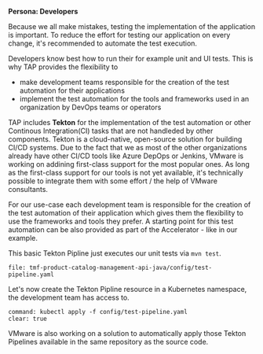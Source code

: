 **Persona: Developers**

Because we all make mistakes, testing the implementation of the application is important. 
To reduce the effort for testing our application on every change, it's recommended to automate the test execution.

Developers know best how to run their for example unit and UI tests. 
This is why TAP provides the flexibility to
- make development teams responsible for the creation of the test automation for their applications 
- implement the test automation for the tools and frameworks used in an organization by DevOps teams or operators

TAP includes **Tekton** for the implementation of the test automation or other Continous Integration(CI) tasks that are not handleded by other components. Tekton is a cloud-native, open-source solution for building CI/CD systems. 
Due to the fact that we as most of the other organizations already have other CI/CD tools like Azure DepOps or Jenkins, VMware is working on addining first-class support for the most popular ones. As long as the first-class support for our tools is not yet available, it's technically possible to integrate them with some effort / the help of VMware consultants.

For our use-case each development team is responsible for the creation of the test automation of their application which gives them the flexibility to use the frameworks and tools they prefer. A starting point for this test automation can be also provided as part of the Accelerator - like in our example.

This basic Tekton Pipline just executes our unit tests via `mvn test`.
```editor:open-file
file: tmf-product-catalog-management-api-java/config/test-pipeline.yaml
```

Let's now create the Tekton Pipline resource in a Kubernetes namespace, the development team has access to.
```terminal:execute
command: kubectl apply -f config/test-pipeline.yaml
clear: true
```
VMware is also working on a solution to automatically apply those Tekton Pipelines available in the same repository as the source code.